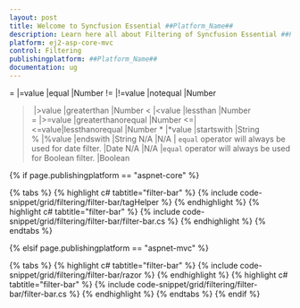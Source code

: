 ```yaml
---
layout: post
title: Welcome to Syncfusion Essential ##Platform_Name##
description: Learn here all about Filtering of Syncfusion Essential ##Platform_Name## widgets based on HTML5 and jQuery.
platform: ej2-asp-core-mvc
control: Filtering
publishingplatform: ##Platform_Name##
documentation: ug
---
```


= |=value |equal |Number
!= |!=value |notequal |Number
> |>value |greaterthan |Number
< |<value |lessthan |Number
>= |>=value |greaterthanorequal |Number
<=|<=value|lessthanorequal |Number
* |*value |startswith |String
% |%value |endswith |String
N/A |N/A | `equal` operator will always be used for date filter. |Date
N/A |N/A |`equal` operator will always be used for Boolean filter. |Boolean

{% if page.publishingplatform == "aspnet-core" %}

{% tabs %}
{% highlight c# tabtitle="filter-bar" %}
{% include code-snippet/grid/filtering/filter-bar/tagHelper %}
{% endhighlight %}
{% highlight c# tabtitle="filter-bar" %}
{% include code-snippet/grid/filtering/filter-bar/filter-bar.cs %}
{% endhighlight %}
{% endtabs %}

{% elsif page.publishingplatform == "aspnet-mvc" %}

{% tabs %}
{% highlight c# tabtitle="filter-bar" %}
{% include code-snippet/grid/filtering/filter-bar/razor %}
{% endhighlight %}
{% highlight c# tabtitle="filter-bar" %}
{% include code-snippet/grid/filtering/filter-bar/filter-bar.cs %}
{% endhighlight %}
{% endtabs %}
{% endif %}



<!-- ## Filter bar template with custom component

The `FilterBarTemplate` is used to add custom components to a particular column, and does the following functions:
* `create`: Creates custom components.
* `write`: Wires events for custom components.

In the following sample, the dropdown is used as a custom component in the EmployeeID column.

{% if page.publishingplatform == "aspnet-core" %}

{% tabs %}
{% highlight c# tabtitle="filter-bar" %}
{% include code-snippet/grid/filtering/filter-bar/tagHelper %}
{% endhighlight %}
{% highlight c# tabtitle="filterbartemplate" %}
{% include code-snippet/grid/filtering/filterbartemplate/filterbartemplate.cs %}
{% endhighlight %}
{% endtabs %}

{% elsif page.publishingplatform == "aspnet-mvc" %}

{% tabs %}
{% highlight c# tabtitle="filter-bar" %}
{% include code-snippet/grid/filtering/filter-bar/razor %}
{% endhighlight %}
{% highlight c# tabtitle="filterbartemplate" %}
{% include code-snippet/grid/filtering/filterbartemplate/filterbartemplate.cs %}
{% endhighlight %}
{% endtabs %}
{% endif %}



### Filter bar template with custom component

The [`filterBarTemplate`] is used to add a custom component for a particular column and this contains the following functions.
* `create` – It is used for creating custom components.
* `read` – It is used to read the Filter value selected.
* `write` - It is used to wire events for custom components.

In the following sample dropdown is used  as custom component in EmployeeID column.

{% if page.publishingplatform == "aspnet-core" %}

{% tabs %}
{% highlight c# tabtitle="filterbartemplate" %}
{% include code-snippet/grid/filtering/filterbartemplate/tagHelper %}
{% endhighlight %}
{% highlight c# tabtitle="filterbartemplate" %}
{% include code-snippet/grid/filtering/filterbartemplate/filterbartemplate.cs %}
{% endhighlight %}
{% endtabs %}

{% elsif page.publishingplatform == "aspnet-mvc" %}

{% tabs %}
{% highlight c# tabtitle="filterbartemplate" %}
{% include code-snippet/grid/filtering/filterbartemplate/razor %}
{% endhighlight %}
{% highlight c# tabtitle="filterbartemplate" %}
{% include code-snippet/grid/filtering/filterbartemplate/filterbartemplate.cs %}
{% endhighlight %}
{% endtabs %}
{% endif %}



### Change default filterbar operator

You can change the default filter operator by extending `filterModule.filterOperators` property in [`DataBound`](https://help.syncfusion.com/cr/aspnetcore-js2/Syncfusion.EJ2.Grids.GridBuilder-1.html#Syncfusion_EJ2_Grids_GridBuilder_1_DataBound_System_String_) event. In the following sample,
we have changed the default operator for string typed columns as `contains` from `startsWith`.

{% if page.publishingplatform == "aspnet-core" %}

{% tabs %}
{% highlight c# tabtitle="filter" %}
{% include code-snippet/grid/filtering/filteroptr/tagHelper %}
{% endhighlight %}
{% highlight c# tabtitle="filter" %}
{% include code-snippet/grid/filtering/filteroptr/filter.cs %}
{% endhighlight %}
{% endtabs %}

{% elsif page.publishingplatform == "aspnet-mvc" %}

{% tabs %}
{% highlight c# tabtitle="filter" %}
{% include code-snippet/grid/filtering/filteroptr/razor %}
{% endhighlight %}
{% highlight c# tabtitle="filter" %}
{% include code-snippet/grid/filtering/filteroptr/filter.cs %}
{% endhighlight %}
{% endtabs %}
{% endif %}



## Filter menu

You can enable filter menu by setting the [`FilterSettings.Type`](https://help.syncfusion.com/cr/aspnetcore-js2/Syncfusion.EJ2.Grids.Grid.html#Syncfusion_EJ2_Grids_Grid_FilterSettings?lang=typescript#type-string) as `Menu`. The filter menu UI will be rendered based on its column type, which allows you to filter data.
You can filter the records with different operators.

{% if page.publishingplatform == "aspnet-core" %}

{% tabs %}
{% highlight c# tabtitle="filtermenu" %}
{% include code-snippet/grid/filtering/filtermenu/tagHelper %}
{% endhighlight %}
{% highlight c# tabtitle="filtermenu" %}
{% include code-snippet/grid/filtering/filtermenu/filtermenu.cs %}
{% endhighlight %}
{% endtabs %}

{% elsif page.publishingplatform == "aspnet-mvc" %}

{% tabs %}
{% highlight c# tabtitle="filtermenu" %}
{% include code-snippet/grid/filtering/filtermenu/razor %}
{% endhighlight %}
{% highlight c# tabtitle="filtermenu" %}
{% include code-snippet/grid/filtering/filtermenu/filtermenu.cs %}
{% endhighlight %}
{% endtabs %}
{% endif %}



> * [`AllowFiltering`](https://help.syncfusion.com/cr/aspnetcore-js2/Syncfusion.EJ2.Grids.Grid.html#Syncfusion_EJ2_Grids_Grid_AllowFiltering) must be set as true to enable filter menu.
> * Setting [`Columns.AllowFiltering`](https://help.syncfusion.com/cr/aspnetcore-js2/Syncfusion.EJ2.Grids.GridColumn.html#Syncfusion_EJ2_Grids_GridColumn_AllowFiltering) as false will prevent
 filter menu rendering for a particular column.

<!-- ### Custom component in filter menu

The `Column.Filter.ui` is used to add custom filter components to a particular column.
To implement custom filter ui, define the following functions:

* `create`:  Creates custom component.
* `write`: Wire events for custom component.
* `read`: Read the filter value from custom component.

{% if page.publishingplatform == "aspnet-core" %}

{% tabs %}
{% highlight c# tabtitle="filtermenu" %}
{% include code-snippet/grid/filtering/filtermenu/tagHelper %}
{% endhighlight %}
{% highlight c# tabtitle="customfiltermenu" %}
{% include code-snippet/grid/filtering/customfiltermenu/customfiltermenu.cs %}
{% endhighlight %}
{% endtabs %}

{% elsif page.publishingplatform == "aspnet-mvc" %}

{% tabs %}
{% highlight c# tabtitle="filtermenu" %}
{% include code-snippet/grid/filtering/filtermenu/razor %}
{% endhighlight %}
{% highlight c# tabtitle="customfiltermenu" %}
{% include code-snippet/grid/filtering/customfiltermenu/customfiltermenu.cs %}
{% endhighlight %}
{% endtabs %}
{% endif %}



### Enable different filter for a column

You can use both `Menu` and `CheckBox` filter in a same Grid. To do so, set the
`Column.Filter.Type` as `Menu` or `CheckBox`.

In the following sample menu filter is enabled by default and checkbox filter is enabled for the CustomerID column using the
`Column.Filter.Type`.

{% if page.publishingplatform == "aspnet-core" %}

{% tabs %}
{% highlight c# tabtitle="diffcolumnfilter" %}
{% include code-snippet/grid/filtering/diffcolumnfilter/tagHelper %}
{% endhighlight %}
{% highlight c# tabtitle="diffcolumnfilter" %}
{% include code-snippet/grid/filtering/diffcolumnfilter/diffcolumnfilter.cs %}
{% endhighlight %}
{% endtabs %}

{% elsif page.publishingplatform == "aspnet-mvc" %}

{% tabs %}
{% highlight c# tabtitle="diffcolumnfilter" %}
{% include code-snippet/grid/filtering/diffcolumnfilter/razor %}
{% endhighlight %}
{% highlight c# tabtitle="diffcolumnfilter" %}
{% include code-snippet/grid/filtering/diffcolumnfilter/diffcolumnfilter.cs %}
{% endhighlight %}
{% endtabs %}
{% endif %}



## Excel like filter

You can enable Excel like filter by defining.
[`FilterSettings.Type`](https://help.syncfusion.com/cr/aspnetcore-js2/Syncfusion.EJ2.Grids.Grid.html#Syncfusion_EJ2_Grids_Grid_FilterSettings?lang=typescript#type-string) as `Excel`.The excel menu contains an option such as Sorting, Clear filter, Sub menu for advanced filtering.

{% if page.publishingplatform == "aspnet-core" %}

{% tabs %}
{% highlight c# tabtitle="excelfilter" %}
{% include code-snippet/grid/filtering/excelfilter/tagHelper %}
{% endhighlight %}
{% highlight c# tabtitle="excelfilter" %}
{% include code-snippet/grid/filtering/excelfilter/excelfilter.cs %}
{% endhighlight %}
{% endtabs %}

{% elsif page.publishingplatform == "aspnet-mvc" %}

{% tabs %}
{% highlight c# tabtitle="excelfilter" %}
{% include code-snippet/grid/filtering/excelfilter/razor %}
{% endhighlight %}
{% highlight c# tabtitle="excelfilter" %}
{% include code-snippet/grid/filtering/excelfilter/excelfilter.cs %}
{% endhighlight %}
{% endtabs %}
{% endif %}



> * By default, while opening the excel/checkbox filter in the Grid, the filter dialog will get and display the distinct data from the first 1000 records bound to the Grid to optimize performance. The remaining records will be returned as a result of the search option of the filter dialog.
> * However, we can increase the excel/checkbox filter count by modifying the `filterChoiceCount` argument value(as per our need) in the [`actionBegin`](https://help.syncfusion.com/cr/aspnetcore-js2/Syncfusion.EJ2.Grids.Grid.html#Syncfusion_EJ2_Grids_Grid_ActionBegin) event when the `requestType` is `filterchoicerequest` or `filtersearchbegin`. This is demonstrated in the below code snippet,

```typescript
function actionBegin(args: FilterEventArgs) {
    if (args.requestType === "filterchoicerequest" || args.requestType === "filtersearchbegin") {
        args.filterChoiceCount = 3000;
    }
}
```

## See also

* [Customizing filter menu operators list](./how-to/customizing-filter-menu-operators-list)
* [Customizing Filter Dialog by using an additional parameter](./how-to/add-params-for-filtering)
